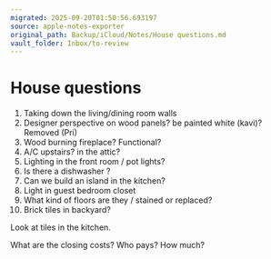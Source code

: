 ```yaml
---
migrated: 2025-09-20T01:50:56.693197
source: apple-notes-exporter
original_path: Backup/iCloud/Notes/House questions.md
vault_folder: Inbox/to-review
---
```

# House questions 

1. Taking down the living/dining room walls
2. Designer perspective on wood panels? be painted white (kavi)? Removed (Pri)
3. Wood burning fireplace? Functional?
4. A/C upstairs? in the attic?
5. Lighting in the front room / pot lights?
6. Is there a dishwasher ?
7. Can we build an island in the kitchen?
8. Light in guest bedroom closet 
9. What kind of floors are they / stained or replaced?
10. Brick tiles in backyard?

Look at tiles in the kitchen.

What are the closing costs? Who pays? How much?

